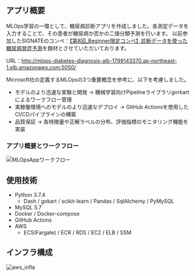 ## アプリ概要
MLOps学習の一環として、糖尿病診断アプリを作成しました。各測定データを入力することで、その患者が糖尿病か否かの二値分類予測を行います。  以前参加したSIGNATEのコンペ：[【第8回_Beginner限定コンペ】診断データを使った糖尿病発症予測](https://signate.jp/competitions/414)を題材とさせていただいております。

URL：http://mlops-diabetes-diagnosis-alb-1799143370.ap-northeast-1.elb.amazonaws.com:5050/

Microsoft社の定義するMLOpsの3つ重要概念を参考に、以下を考慮しました。
- モデルのより迅速な実験と開発 → 機械学習向けPipelineライブラリgorkartによるワークフロー管理
- 実稼働環境へのモデルのより迅速なデプロイ → GitHub Actionsを使用したCI/CDパイプラインの構築
- 品質保証 → 各特徴量や正解ラベルの分布、評価指標のモニタリング機能を実装

### アプリ概要とワークフロー

![MLOpsAppワークフロー](https://user-images.githubusercontent.com/62184606/154518012-83d86db5-a05f-48f5-a4eb-408859dbf6cd.png)


## 使用技術
- Python 3.7.4
  - Dash / gokart / scikit-learn / Pandas / SqlAlchemy / PyMySQL
- MySQL 5.7
- Docker / Docker-compose
- GitHub Actions
- AWS
  - ECS(Fargate) / ECR / RDS / EC2 / ELB / SSM

## インフラ構成

![aws_infla](https://user-images.githubusercontent.com/62184606/154516808-92c49f65-8ee4-4489-ac18-03bee88a8f73.png)
